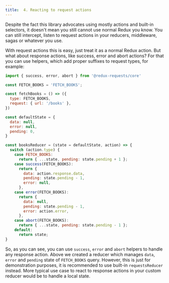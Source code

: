 ```yaml
---
title:  4. Reacting to request actions
---
```


Despite the fact this library advocates using mostly actions and built-in selectors,
it doesn't mean you still cannot use normal Redux you know. You can still intercept, listen
to request actions in your reducers, middleware, sagas or whatever you use.

With request actions this is easy, just treat it as a normal Redux action. But what
about response actions, like success, error and abort actions? For that you can use
helpers, which add proper suffixes to request types, for example:
```js
import { success, error, abort } from '@redux-requests/core'

const FETCH_BOOKS = 'FETCH_BOOKS';

const fetchBooks = () => ({
  type: FETCH_BOOKS,
  request: { url: '/books' },
})

const defaultState = {
  data: null,
  error: null,
  pending: 0,
}

const booksReducer = (state = defaultState, action) => {
  switch (action.type) {
    case FETCH_BOOKS:
      return { ...state, pending: state.pending + 1 };
    case success(FETCH_BOOKS):
      return {
        data: action.response.data,
        pending: state.pending - 1,
        error: null,
      },
    case error(FETCH_BOOKS):
      return {
        data: null,
        pending: state.pending - 1,
        error: action.error,
      },
    case abort(FETCH_BOOKS):
      return { ...state, pending: state.pending - 1 };
    default:
      return state;
}

```

So, as you can see, you can use `success`, `error` and `abort` helpers to handle
any response action. Above we created a reducer which manages `data`, `error` and `pending`
state of `FETCH_BOOKS` query. However, this is just for demonstration purposes, it
is recommended to use built-in `requestsReducer` instead. More typical use case
to react to response actions in your custom reducer would be to handle a local state.
